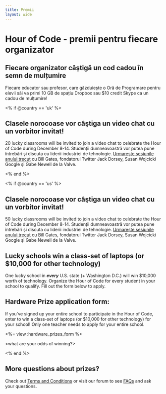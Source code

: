```yaml
---
title: Premii
layout: wide
---
```


# Hour of Code - premii pentru fiecare organizator

## Fiecare organizator câştigă un cod cadou în semn de mulțumire

Fiecare educator sau profesor, care găzduieşte o Oră de Programare pentru elevii săi va primi 10 GB de spațiu Dropbox sau $10 credit Skype ca un cadou de mulțumire!

<% if @country == 'uk' %>

## Clasele norocoase vor câştiga un video chat cu un vorbitor invitat!

20 lucky classrooms will be invited to join a video chat to celebrate the Hour of Code during December 8-14. Studenţii dumneavoastră vor putea pune întrebări şi discuta cu liderii industriei de tehnologie. [Urmarește sesiunile anului trecut](http://www.youtube.com/playlist?list=PLzdnOPI1iJNckJ81gRpJe5mR7imAHDl9a) cu Bill Gates, fondatorul Twitter Jack Dorsey, Susan Wojcicki Google şi Gabe Newell de la Valve.

<% end %>

<% if @country == 'us' %>

## Clasele norocoase vor câştiga un video chat cu un vorbitor invitat!

50 lucky classrooms will be invited to join a video chat to celebrate the Hour of Code during December 8-14. Studenţii dumneavoastră vor putea pune întrebări şi discuta cu liderii industriei de tehnologie. [Urmarește sesiunile anului trecut](http://www.youtube.com/playlist?list=PLzdnOPI1iJNckJ81gRpJe5mR7imAHDl9a) cu Bill Gates, fondatorul Twitter Jack Dorsey, Susan Wojcicki Google şi Gabe Newell de la Valve.

## Lucky schools win a class-set of laptops (or $10,000 for other technology)

One lucky school in ***every*** U.S. state (+ Washington D.C.) will win $10,000 worth of technology. Organize the Hour of Code for every student in your school to qualify. Fill out the form below to apply.

## Hardware Prize application form:

If you’ve signed up your entire school to participate in the Hour of Code, enter to win a class-set of laptops (or $10,000 for other technology) for your school! Only one teacher needs to apply for your entire school.

<%= view :hardware_prizes_form %>

<what are your odds of winning?>

<see a list of all schools signed up for the hour code in your state. one public k-12 school every u.s. state will win class-set laptops.>

<% end %>

## More questions about prizes?

Check out [Terms and Conditions](/prizes-terms) or visit our forum to see [FAQs](http://support.code.org) and ask your questions.